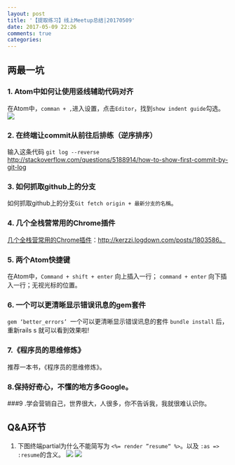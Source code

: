 ```yaml
---
layout: post
title: '【提取练习】线上Meetup总结|20170509'
date: 2017-05-09 22:26
comments: true
categories:
---
```

## 两最一坑
### 1. Atom中如何让使用竖线辅助代码对齐
在Atom中，```comman + ,```进入设置，点击```Editor```，找到```show indent guide```勾选。
![](https://ww1.sinaimg.cn/large/006tNbRwgy1fffh0o8ucbg30yx0k4dle.gif)

### 2. 在终端让commit从前往后排练（逆序排序）
输入这条代码  ```git log --reverse```
http://stackoverflow.com/questions/5188914/how-to-show-first-commit-by-git-log

### 3. 如何抓取github上的分支
如何抓取github上的分支```Git fetch origin + 最新分支的名稱```。

### 4. 几个全栈营常用的Chrome插件
[几个全栈营常用的Chrome插件](http://kerzzi.logdown.com/posts/1803586)：http://kerzzi.logdown.com/posts/1803586。

### 5. 两个Atom快捷键
在Atom中，```Command + shift + enter``` 向上插入一行； ```command + enter``` 向下插入一行；无视光标的位置。

### 6. 一个可以更清晰显示错误讯息的gem套件
```gem ‘better_errors’ ```一个可以更清晰显示错误讯息的套件
 ```bundle install``` 后，重新rails s 就可以看到效果啦!

### 7.《程序员的思维修炼》
推荐一本书，《程序员的思维修炼》。

### 8.保持好奇心，不懂的地方多Google。

###9 .学会营销自己，世界很大，人很多，你不告诉我，我就很难认识你。

## Q&A环节
1. 下图终端partial为什么不能简写为 ```<%= render ”resume“ %>```。以及 ```:as => :resume```的含义。
![](https://ww1.sinaimg.cn/large/006tNbRwgy1fffgxmdnx6j31kw13had9.jpg)
![](https://ww3.sinaimg.cn/large/006tNbRwgy1fffgxtl0zfj31kw13cae9.jpg)
